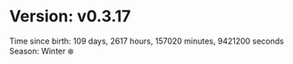 # Version: v0.3.17
Time since birth: 109 days, 2617 hours, 157020 minutes, 9421200 seconds
Season: Winter ❄️
